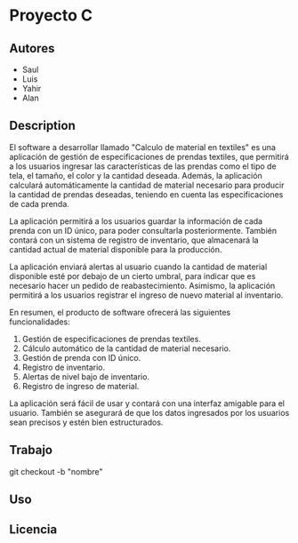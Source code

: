 # Proyecto C

## Autores

- Saul
- Luis
- Yahir
- Alan

## Description
El software a desarrollar llamado "Calculo de material en textiles" es una aplicación de gestión de especificaciones de prendas textiles, que permitirá a los usuarios ingresar las características de las prendas como el tipo de tela, el tamaño, el color y la cantidad deseada. Además, la aplicación calculará automáticamente la cantidad de material necesario para producir la cantidad de prendas deseadas, teniendo en cuenta las especificaciones de cada prenda.

La aplicación permitirá a los usuarios guardar la información de cada prenda con un ID único, para poder consultarla posteriormente. También contará con un sistema de registro de inventario, que almacenará la cantidad actual de material disponible para la producción.

La aplicación enviará alertas al usuario cuando la cantidad de material disponible esté por debajo de un cierto umbral, para indicar que es necesario hacer un pedido de reabastecimiento. Asimismo, la aplicación permitirá a los usuarios registrar el ingreso de nuevo material al inventario.

En resumen, el producto de software ofrecerá las siguientes funcionalidades:
1. Gestión de especificaciones de prendas textiles.
2. Cálculo automático de la cantidad de material necesario.
3. Gestión de prenda con ID único.
4. Registro de inventario.
5. Alertas de nivel bajo de inventario.
6. Registro de ingreso de material.

La aplicación será fácil de usar y contará con una interfaz amigable para el usuario. También se asegurará de que los datos ingresados por los usuarios sean precisos y estén bien estructurados.
## Trabajo
git checkout -b "nombre" 

## Uso
## Licencia


